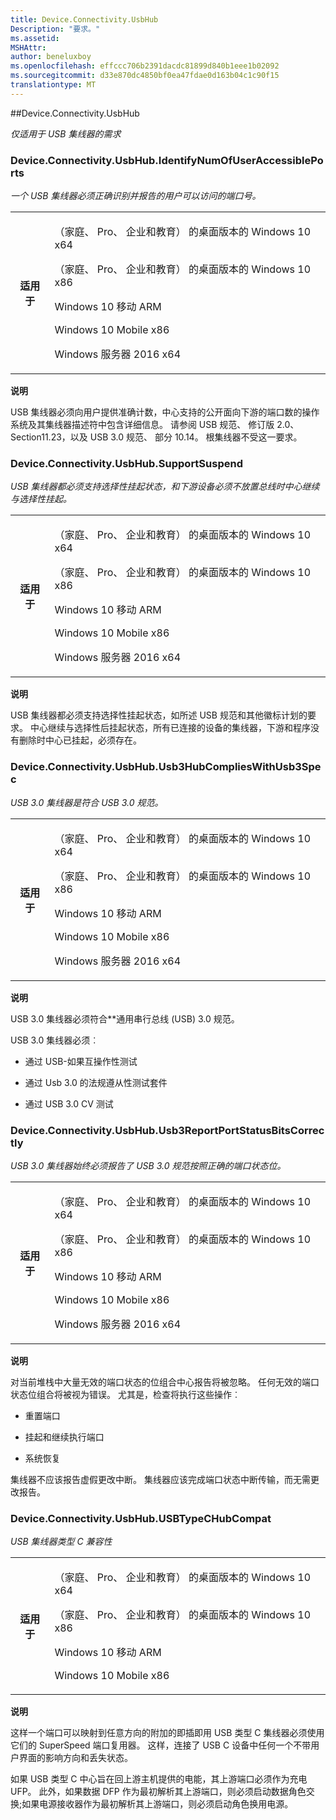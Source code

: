 ```yaml
---
title: Device.Connectivity.UsbHub
Description: "要求。"
ms.assetid: 
MSHAttr: 
author: beneluxboy
ms.openlocfilehash: effccc706b2391dacdc81899d840b1eee1b02092
ms.sourcegitcommit: d33e870dc4850bf0ea47fdae0d163b04c1c90f15
translationtype: MT
---
```

<!--
# Device.Connectivity.UsbHub

 - [Device.Connectivity.UsbHub](#device.connectivity.usbhub)
-->

<a name="device.connectivity.usbhub"></a>
##Device.Connectivity.UsbHub

*仅适用于 USB 集线器的需求*

### <a name="deviceconnectivityusbhubidentifynumofuseraccessibleports"></a>Device.Connectivity.UsbHub.IdentifyNumOfUserAccessiblePorts

*一个 USB 集线器必须正确识别并报告的用户可以访问的端口号。*

<table>
<tr>
<th>适用于</th>
<td>
<p>（家庭、 Pro、 企业和教育） 的桌面版本的 Windows 10 x64</p>
<p>（家庭、 Pro、 企业和教育） 的桌面版本的 Windows 10 x86</p>
<p>Windows 10 移动 ARM</p>
<p>Windows 10 Mobile x86</p>
<p>Windows 服务器 2016 x64</p>
</td></tr></table>

**说明**

USB 集线器必须向用户提供准确计数，中心支持的公开面向下游的端口数的操作系统及其集线器描述符中包含详细信息。 请参阅 USB 规范、 修订版 2.0、 Section11.23，以及 USB 3.0 规范、 部分 10.14。 根集线器不受这一要求。

### <a name="deviceconnectivityusbhubsupportsuspend"></a>Device.Connectivity.UsbHub.SupportSuspend

*USB 集线器都必须支持选择性挂起状态，和下游设备必须不放置总线时中心继续与选择性挂起。*

<table>
<tr>
<th>适用于</th>
<td>
<p>（家庭、 Pro、 企业和教育） 的桌面版本的 Windows 10 x64</p>
<p>（家庭、 Pro、 企业和教育） 的桌面版本的 Windows 10 x86</p>
<p>Windows 10 移动 ARM</p>
<p>Windows 10 Mobile x86</p>
<p>Windows 服务器 2016 x64</p>
</td></tr></table>

**说明**

USB 集线器都必须支持选择性挂起状态，如所述 USB 规范和其他徽标计划的要求。 中心继续与选择性后挂起状态，所有已连接的设备的集线器，下游和程序没有删除时中心已挂起，必须存在。

### <a name="deviceconnectivityusbhubusb3hubcomplieswithusb3spec"></a>Device.Connectivity.UsbHub.Usb3HubCompliesWithUsb3Spec

*USB 3.0 集线器是符合 USB 3.0 规范。*

<table>
<tr>
<th>适用于</th>
<td>
<p>（家庭、 Pro、 企业和教育） 的桌面版本的 Windows 10 x64</p>
<p>（家庭、 Pro、 企业和教育） 的桌面版本的 Windows 10 x86</p>
<p>Windows 10 移动 ARM</p>
<p>Windows 10 Mobile x86</p>
<p>Windows 服务器 2016 x64</p>
</td></tr></table>

**说明**

USB 3.0 集线器必须符合**通用串行总线 (USB) 3.0 规范。 

USB 3.0 集线器必须︰

-   通过 USB-如果互操作性测试

-   通过 Usb 3.0 的法规遵从性测试套件

-   通过 USB 3.0 CV 测试

### <a name="deviceconnectivityusbhubusb3reportportstatusbitscorrectly"></a>Device.Connectivity.UsbHub.Usb3ReportPortStatusBitsCorrectly

*USB 3.0 集线器始终必须报告了 USB 3.0 规范按照正确的端口状态位。*

<table>
<tr>
<th>适用于</th>
<td>
<p>（家庭、 Pro、 企业和教育） 的桌面版本的 Windows 10 x64</p>
<p>（家庭、 Pro、 企业和教育） 的桌面版本的 Windows 10 x86</p>
<p>Windows 10 移动 ARM</p>
<p>Windows 10 Mobile x86</p>
<p>Windows 服务器 2016 x64</p>
</td></tr></table>

**说明**

对当前堆栈中大量无效的端口状态的位组合中心报告将被忽略。 任何无效的端口状态位组合将被视为错误。 尤其是，检查将执行这些操作︰
 

-   重置端口

-   挂起和继续执行端口

-   系统恢复

集线器不应该报告虚假更改中断。 集线器应该完成端口状态中断传输，而无需更改报告。

### <a name="deviceconnectivityusbhubusbtypechubcompat"></a>Device.Connectivity.UsbHub.USBTypeCHubCompat

*USB 集线器类型 C 兼容性*

<table>
<tr>
<th>适用于</th>
<td>
<p>（家庭、 Pro、 企业和教育） 的桌面版本的 Windows 10 x64</p>
<p>（家庭、 Pro、 企业和教育） 的桌面版本的 Windows 10 x86</p>
<p>Windows 10 移动 ARM</p>
<p>Windows 10 Mobile x86</p>
</td></tr></table> 

**说明**

这样一个端口可以映射到任意方向的附加的即插即用 USB 类型 C 集线器必须使用它们的 SuperSpeed 端口复用器。 这样，连接了 USB C 设备中任何一个不带用户界面的影响方向和丢失状态。

如果 USB 类型 C 中心旨在回上游主机提供的电能，其上游端口必须作为充电 UFP。 此外，如果数据 DFP 作为最初解析其上游端口，则必须启动数据角色交换;如果电源接收器作为最初解析其上游端口，则必须启动角色换用电源。
